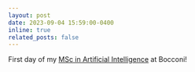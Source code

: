 ```yaml
---
layout: post
date: 2023-09-04 15:59:00-0400
inline: true
related_posts: false
---
```


First day of my [MSc in Artificial Intelligence](https://www.unibocconi.eu/wps/wcm/connect/bocconi/sitopubblico_en/navigation+tree/home/programs/master+of+science/artificial+intelligence/program+structure/) at Bocconi!
